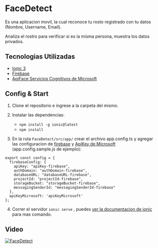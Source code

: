 # FaceDetect
Es una aplicacion movil, la cual reconoce tu rosto registrado con tu datos (Nombre, Username, Email).

Analiza el rostro para verificar si es la misma persona, muestra los datos privados.

## Tecnologias Utilizadas
- [Ionic 3](http://ionicframework.com/) 
- [Firebase](https://firebase.google.com/)
- [ApiFace Servicios Cognitivos de Microsoft](https://azure.microsoft.com/en-us/services/cognitive-services/)


## Config & Start
1. Clone el repositorio e ingrese a la carpeta del mismo.

2. Instalar las dependencias:
    - ```npm install -g ionic@latest ```
    - ```npm install ```

3. En la ruta ```FaceDetect/src/app/``` crear el archivo app.config.ts y agregar las configuracion de [firebase](https://firebase.google.com/) y [ApiKey de Microsoft](https://azure.microsoft.com/en-us/services/cognitive-services/) (app.config.sample.js de ejemplo):

```
export const config = {
  firebaseConfig: {
    apiKey: "apiKey-firebase",
    authDomain: "authDomain-firebase",
    databaseURL: "databaseURL-firebase",
    projectId: "projectId-firebase",
    storageBucket: "storageBucket-firebase",
    messagingSenderId: "messagingSenderId-firebase"
  },
  apiKeyMicrosoft: 'apiKeyMicrosoft'
};
```

4. Correr el servidor ``` ionic serve ``` , puedes [ver la documentacion de ionic](http://ionicframework.com/docs/cli/) para mas comando.

## Video
[![FaceDetect](https://i.ytimg.com/vi/e3OM3bc9iW8/hqdefault.jpg)](https://youtu.be/DbBc5W9Mjyo "FaceDetect Video")
